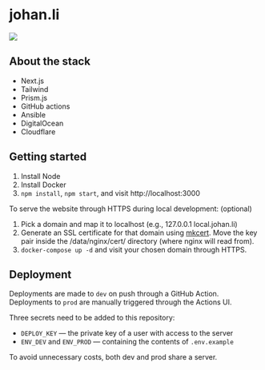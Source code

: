 # johan.li

![](https://github.com/JohanLi/johan.li/workflows/Deployment/badge.svg)

## About the stack

- Next.js
- Tailwind
- Prism.js
- GitHub actions
- Ansible
- DigitalOcean
- Cloudflare

## Getting started

1. Install Node
2. Install Docker
3. `npm install`, `npm start`, and visit http://localhost:3000

To serve the website through HTTPS during local development: (optional)

1. Pick a domain and map it to localhost (e.g., 127.0.0.1 local.johan.li)
2. Generate an SSL certificate for that domain using [mkcert](https://github.com/FiloSottile/mkcert).
   Move the key pair inside the /data/nginx/cert/ directory (where nginx will read from).
3. `docker-compose up -d` and visit your chosen domain through HTTPS.

## Deployment

Deployments are made to `dev` on push through a GitHub Action. Deployments to
`prod` are manually triggered through the Actions UI.

Three secrets need to be added to this repository:

- `DEPLOY_KEY` — the private key of a user with access to the server
- `ENV_DEV` and `ENV_PROD` — containing the contents of `.env.example`

To avoid unnecessary costs, both dev and prod share a server.
